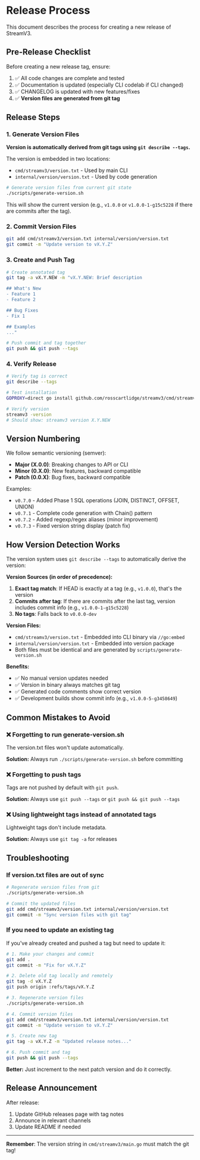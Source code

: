# Release Process

This document describes the process for creating a new release of StreamV3.

## Pre-Release Checklist

Before creating a new release tag, ensure:

1. ✅ All code changes are complete and tested
2. ✅ Documentation is updated (especially CLI codelab if CLI changed)
3. ✅ CHANGELOG is updated with new features/fixes
4. ✅ **Version files are generated from git tag**

## Release Steps

### 1. Generate Version Files

**Version is automatically derived from git tags using `git describe --tags`.**

The version is embedded in two locations:
- `cmd/streamv3/version.txt` - Used by main CLI
- `internal/version/version.txt` - Used by code generation

```bash
# Generate version files from current git state
./scripts/generate-version.sh
```

This will show the current version (e.g., `v1.0.0` or `v1.0.0-1-g15c5228` if there are commits after the tag).

### 2. Commit Version Files

```bash
git add cmd/streamv3/version.txt internal/version/version.txt
git commit -m "Update version to vX.Y.Z"
```

### 3. Create and Push Tag

```bash
# Create annotated tag
git tag -a vX.Y.NEW -m "vX.Y.NEW: Brief description

## What's New
- Feature 1
- Feature 2

## Bug Fixes
- Fix 1

## Examples
..."

# Push commit and tag together
git push && git push --tags
```

### 4. Verify Release

```bash
# Verify tag is correct
git describe --tags

# Test installation
GOPROXY=direct go install github.com/rosscartlidge/streamv3/cmd/streamv3@latest

# Verify version
streamv3 -version
# Should show: streamv3 version X.Y.NEW
```

## Version Numbering

We follow semantic versioning (semver):

- **Major (X.0.0)**: Breaking changes to API or CLI
- **Minor (0.X.0)**: New features, backward compatible
- **Patch (0.0.X)**: Bug fixes, backward compatible

Examples:
- `v0.7.0` - Added Phase 1 SQL operations (JOIN, DISTINCT, OFFSET, UNION)
- `v0.7.1` - Complete code generation with Chain() pattern
- `v0.7.2` - Added regexp/regex aliases (minor improvement)
- `v0.7.3` - Fixed version string display (patch fix)

## How Version Detection Works

The version system uses `git describe --tags` to automatically derive the version:

**Version Sources (in order of precedence):**
1. **Exact tag match**: If HEAD is exactly at a tag (e.g., `v1.0.0`), that's the version
2. **Commits after tag**: If there are commits after the last tag, version includes commit info (e.g., `v1.0.0-1-g15c5228`)
3. **No tags**: Falls back to `v0.0.0-dev`

**Version Files:**
- `cmd/streamv3/version.txt` - Embedded into CLI binary via `//go:embed`
- `internal/version/version.txt` - Embedded into version package
- Both files must be identical and are generated by `scripts/generate-version.sh`

**Benefits:**
- ✅ No manual version updates needed
- ✅ Version in binary always matches git tag
- ✅ Generated code comments show correct version
- ✅ Development builds show commit info (e.g., `v1.0.0-5-g3458649`)

## Common Mistakes to Avoid

### ❌ Forgetting to run generate-version.sh
The version.txt files won't update automatically.

**Solution:** Always run `./scripts/generate-version.sh` before committing

### ❌ Forgetting to push tags
Tags are not pushed by default with `git push`.

**Solution:** Always use `git push --tags` or `git push && git push --tags`

### ❌ Using lightweight tags instead of annotated tags
Lightweight tags don't include metadata.

**Solution:** Always use `git tag -a` for releases

## Troubleshooting

### If version.txt files are out of sync

```bash
# Regenerate version files from git
./scripts/generate-version.sh

# Commit the updated files
git add cmd/streamv3/version.txt internal/version/version.txt
git commit -m "Sync version files with git tag"
```

### If you need to update an existing tag

If you've already created and pushed a tag but need to update it:

```bash
# 1. Make your changes and commit
git add .
git commit -m "Fix for vX.Y.Z"

# 2. Delete old tag locally and remotely
git tag -d vX.Y.Z
git push origin :refs/tags/vX.Y.Z

# 3. Regenerate version files
./scripts/generate-version.sh

# 4. Commit version files
git add cmd/streamv3/version.txt internal/version/version.txt
git commit -m "Update version to vX.Y.Z"

# 5. Create new tag
git tag -a vX.Y.Z -m "Updated release notes..."

# 6. Push commit and tag
git push && git push --tags
```

**Better:** Just increment to the next patch version and do it correctly.

## Release Announcement

After release:
1. Update GitHub releases page with tag notes
2. Announce in relevant channels
3. Update README if needed

---

**Remember**: The version string in `cmd/streamv3/main.go` must match the git tag!
